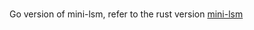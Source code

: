 ### 
Go version of mini-lsm, refer to the rust version
[mini-lsm](https://github.com/skyzh/mini-lsm)